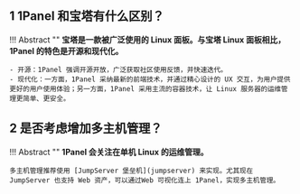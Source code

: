 ## 1 1Panel 和宝塔有什么区别？

!!! Abstract ""
    **宝塔是一款被广泛使用的 Linux 面板。与宝塔 Linux 面板相比，1Panel 的特色是开源和现代化。**  

    - 开源：1Panel 强调开源开放，广泛获取社区使用反馈，并快速迭代。
    - 现代化：一方面，1Panel 采纳最新的前端技术，并通过精心设计的 UX 交互，为用户提供更好的用户使用体验；另一方面，1Panel 采用主流的容器技术，让 Linux 服务器的运维管理更简单、更安全。

## 2 是否考虑增加多主机管理？

!!! Abstract ""
    **1Panel 会关注在单机 Linux 的运维管理。**  

    多主机管理推荐使用 [JumpServer 堡垒机](jumpserver) 来实现。尤其现在 JumpServer 也支持 Web 资产，可以通过Web 可视化连上 1Panel，实现多主机管理。

[jumpserver]:https://github.com/jumpserver/jumpserver
